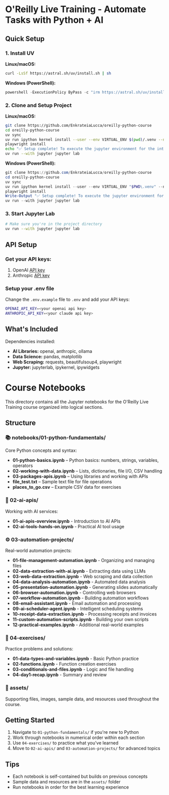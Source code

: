 # O'Reilly Live Training - Automate Tasks with Python + AI 

## Quick Setup

### 1. Install UV
**Linux/macOS:**
```bash
curl -LsSf https://astral.sh/uv/install.sh | sh
```

**Windows (PowerShell):**
```powershell
powershell -ExecutionPolicy ByPass -c "irm https://astral.sh/uv/install.ps1 | iex"
```

### 2. Clone and Setup Project

**Linux/macOS:**
```bash
git clone https://github.com/EnkrateiaLucca/oreilly-python-course
cd oreilly-python-course
uv sync
uv run ipython kernel install --user --env VIRTUAL_ENV $(pwd)/.venv --name=oreilly-automate-py
playwright install
echo "✅ Setup complete! To execute the jupyter environment for the interactive notebooks run:"
uv run --with jupyter jupyter lab
```

**Windows (PowerShell):**
```powershell
git clone https://github.com/EnkrateiaLucca/oreilly-python-course
cd oreilly-python-course
uv sync
uv run ipython kernel install --user --env VIRTUAL_ENV "$PWD\.venv" --name=oreilly-automate-py
playwright install
Write-Output "✅ Setup complete! To execute the jupyter environment for the interactive notebooks run:"
uv run --with jupyter jupyter lab
```

### 3. Start Jupyter Lab
```bash
# Make sure you're in the project directory
uv run --with jupyter jupyter lab
```

## API Setup

### Get your API keys:
1. OpenAI [API key](https://platform.openai.com/)
2. Anthropic [API key](https://docs.anthropic.com/en/docs/get-started)

### Setup your .env file
Change the `.env.example` file to `.env` and add your API keys:

```bash
OPENAI_API_KEY=<your openai api key>
ANTHROPIC_API_KEY=<your claude api key>
```

## What's Included
Dependencies installed:
- **AI Libraries:** openai, anthropic, ollama
- **Data Science:** pandas, matplotlib
- **Web Scraping:** requests, beautifulsoup4, playwright
- **Jupyter:** jupyterlab, ipykernel, ipywidgets

# Course Notebooks

This directory contains all the Jupyter notebooks for the O'Reilly Live Training course organized into logical sections.

## Structure

### 📚 notebooks/01-python-fundamentals/
Core Python concepts and syntax:
- **01-python-basics.ipynb** – Python basics: numbers, strings, variables, operators
- **02-working-with-data.ipynb** – Lists, dictionaries, file I/O, CSV handling
- **03-packages-apis.ipynb** – Using libraries and working with APIs
- **file_test.txt** – Sample text file for file operations
- **places_to_go.csv** – Example CSV data for exercises

### 🤖 02-ai-apis/
Working with AI services:
- **01-ai-apis-overview.ipynb** - Introduction to AI APIs
- **02-ai-tools-hands-on.ipynb** - Practical AI tool usage

### ⚙️ 03-automation-projects/
Real-world automation projects:
- **01-file-management-automation.ipynb** - Organizing and managing files
- **02-data-extraction-with-ai.ipynb** - Extracting data using LLMs
- **03-web-data-extraction.ipynb** - Web scraping and data collection
- **04-data-analysis-automation.ipynb** - Automated data analysis
- **05-presentation-automation.ipynb** - Generating slides automatically
- **06-browser-automation.ipynb** - Controlling web browsers
- **07-workflow-automation.ipynb** - Building automation workflows
- **08-email-assistant.ipynb** - Email automation and processing
- **09-ai-scheduler-agent.ipynb** - Intelligent scheduling systems
- **10-receipt-data-extraction.ipynb** - Processing receipts and invoices
- **11-custom-automation-scripts.ipynb** - Building your own scripts
- **12-practical-examples.ipynb** - Additional real-world examples

### 📝 04-exercises/
Practice problems and solutions:
- **01-data-types-and-variables.ipynb** - Basic Python practice
- **02-functions.ipynb** - Function creation exercises
- **03-conditionals-and-files.ipynb** - Logic and file handling
- **04-day1-recap.ipynb** - Summary and review

### 📁 assets/
Supporting files, images, sample data, and resources used throughout the course.

## Getting Started

1. Navigate to `01-python-fundamentals/` if you're new to Python
2. Work through notebooks in numerical order within each section
3. Use `04-exercises/` to practice what you've learned
4. Move to `02-ai-apis/` and `03-automation-projects/` for advanced topics

## Tips

- Each notebook is self-contained but builds on previous concepts
- Sample data and resources are in the `assets/` folder
- Run notebooks in order for the best learning experience